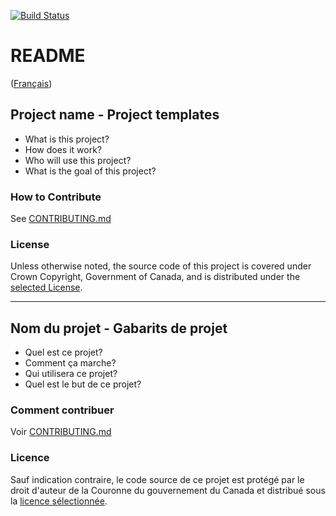 [![Build Status](https://secure.travis-ci.org/gctools-outilsgc/template-gabarit.svg?branch=master)](https://travis-ci.org/gctools-outilsgc/template-gabarit)

# README

([Français](#nom-du-projet---gabarits-de-projet))

## Project name - Project templates

- What is this project?
- How does it work?
- Who will use this project?
- What is the goal of this project?

### How to Contribute

See [CONTRIBUTING.md](CONTRIBUTING.md)

### License

Unless otherwise noted, the source code of this project is covered under Crown Copyright, Government of Canada, and is distributed under the [selected License](LICENSE).

______________________

## Nom du projet - Gabarits de projet

- Quel est ce projet?
- Comment ça marche?
- Qui utilisera ce projet?
- Quel est le but de ce projet?

### Comment contribuer

Voir [CONTRIBUTING.md](CONTRIBUTING.md)

### Licence

Sauf indication contraire, le code source de ce projet est protégé par le droit d'auteur de la Couronne du gouvernement du Canada et distribué sous la [licence sélectionnée](LICENSE).
